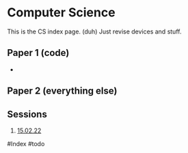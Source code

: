 # Computer Science
This is the CS index page. (duh)
Just revise devices and stuff.

## Paper 1 (code)
* 
## Paper 2 (everything else)

## Sessions
1. [15.02.22](15.02.22.md)

#Index #todo